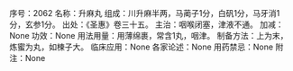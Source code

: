 序号：2062
名称：升麻丸
组成：川升麻半两，马蔺子1分，白矾1分，马牙消1分，玄参1分。
出处：《圣惠》卷三十五。
主治：咽喉闭塞，津液不通。
加减：None
功效：None
用法用量：用薄绵裹，常含1丸，咽津。
制备方法：上为末，炼蜜为丸，如楝子大。
临床应用：None
各家论述：None
用药禁忌：None
附注：None
